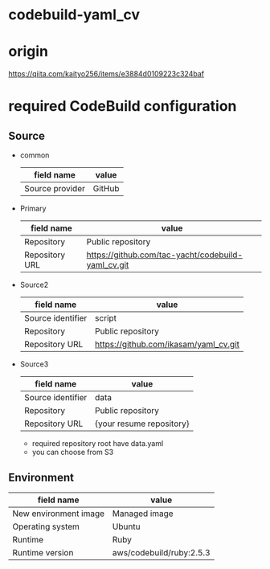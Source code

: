 # codebuild-yaml_cv

# origin
https://qiita.com/kaityo256/items/e3884d0109223c324baf

# required CodeBuild configuration
## Source
* common

    |field name|value|
    |---|---|
    |Source provider|GitHub|
* Primary

    |field name|value|
    |---|---|
    |Repository|Public repository|
    |Repository URL|https://github.com/tac-yacht/codebuild-yaml_cv.git|
* Source2

    |field name|value|
    |---|---|
    |Source identifier|script|
    |Repository|Public repository|
    |Repository URL|https://github.com/ikasam/yaml_cv.git|
* Source3

    |field name|value|
    |---|---|
    |Source identifier|data|
    |Repository|Public repository|
    |Repository URL|{your resume repository}|
    * required repository root have data.yaml
    * you can choose from S3

## Environment

|field name|value|
|---|---|
|New environment image|Managed image|
|Operating system|Ubuntu|
|Runtime|Ruby|
|Runtime version|aws/codebuild/ruby:2.5.3|

